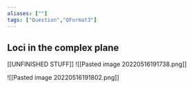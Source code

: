 ```yaml
---
aliases: [""]
tags: ["Question","QFormat3"]
---
```


#### 
## Loci in the complex plane
[[UNFINISHED STUFF]]
![[Pasted image 20220516191738.png]]

![[Pasted image 20220516191802.png]]